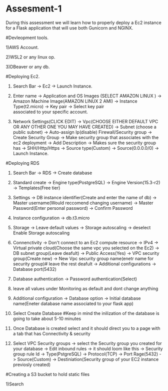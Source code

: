 # Assesment-1
During this assessment we will learn how to properly deploy a Ec2 instance for a Flask application that will use both Gunicorn and NGINX. 

#Devleopment tools.

  1)AWS Account.
  
  2)WSL2 or any linux op.
  
  3)DBeaver or any db.

#Deploying Ec2.

  1) Search Bar -> Ec2 -> Launch Instance.
  
  2) Enter name -> Application and OS Images (SELECT AMAZON LINUX ) -> Amazon Machine Image(AMAZON LINUX 2 AMI) -> Instance Type(t2.micro) -> Key pair -> Select key pair     
     associated to your specific account.

   3) Network Settings(CLICK EDIT) -> Vpc(CHOOSE EITHER DEFAULT VPC OR ANY OTHER ONE YOU MAY HAVE CREATED) -> Subnet (choose a public subnet) -> Auto-assign Ip(disable)
      Firewall/Security group -> Create Security Group -> Make security group that associates with the ec2 deployment -> Add Description -> Makes sure the security group has ->         SHH/Http/Https -> Source type(Custom) -> Source(0.0.0.0/0) -> Launch Instance.

#Deploying RDS

  1)  Search Bar -> RDS -> Create database

  2)  Standard create -> Engine type(PostgreSQL) -> Engine Version(15.3-r2) -> Templates(Free tier)

  3)  Settings -> DB instance identifier(Create and enter the name of db) -> Master username(Would reccomend changing username) -> Master Password(Enter personal password) ->           Confirm Password

  4)  Instance configuration -> db.t3.micro

  5)  Storage -> Leave default values -> Storage autoscaling -> deselect Enable Storage autoscaling

  6)  Connenctivity -> Don't connect to an Ec2 compute resource -> IPv4 -> Virtual private cloud(Choose the same vpc you selected on the Ec2) ->  DB subnet group(Leave 
      deafult) -> Public Access(Yes) -> VPC security group(Create new) -> New Vpc security group name(enetr name for security group)# leave the rest deafult -> Additional 
      configurations -> Database port(5432)

  7)  Database authentication -> Password authentication(Select)

  8)  leave all values under Monitoring as default and dont change anything

  9)  Additional configuration -> Database option -> Initial database name(Eneter database name associated to your flask app)

  10)  Select Create Database #Keep in mind the inilization of the database is going to take about 5-10 minutes

  11)  Once Database is created select and it should direct you to a page with a tab that has Connectivity & security

  12)  Select VPC Security groups -> select the Security group you created for your database -> Edit inbound rules  -> it should loom like this -> Security group rule Id ->           Type(PstgreSQL) -> Protocol(TCP) -> Port Rage(5432) -> Source(Custom) -> Destiniation(Security group of your EC2 instance previosly created)

#Creating a S3 bucket to hold static files

  1)Search 


  
  
